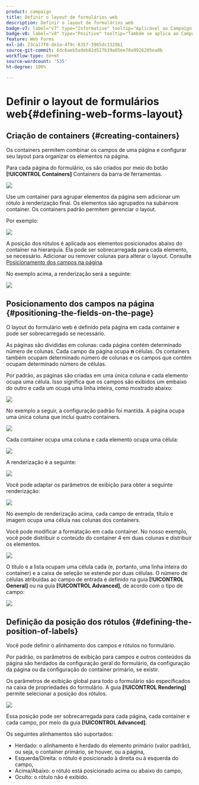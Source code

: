 ```yaml
---
product: campaign
title: Definir o layout de formulários web
description: Definir o layout de formulários web
badge-v7: label="v7" type="Informative" tooltip="Aplicável ao Campaign Classic v7"
badge-v8: label="v8" type="Positive" tooltip="Também se aplica ao Campaign v8"
feature: Web Forms
exl-id: 23ca17f8-de1a-4f9c-8357-3965dc3329b1
source-git-commit: 6dc6aeb5adeb82d527b39a05ee70a9926205ea0b
workflow-type: tm+mt
source-wordcount: '535'
ht-degree: 100%

---
```


# Definir o layout de formulários web{#defining-web-forms-layout}



## Criação de containers {#creating-containers}

Os containers permitem combinar os campos de uma página e configurar seu layout para organizar os elementos na página.

Para cada página do formulário, os são criados por meio do botão **[!UICONTROL Containers]** Containers da barra de ferramentas.

![](assets/s_ncs_admin_survey_containers_add.png)

Use um container para agrupar elementos da página sem adicionar um rótulo à renderização final. Os elementos são agrupados na subárvore container. Os containers padrão permitem gerenciar o layout.

Por exemplo:

![](assets/s_ncs_admin_survey_containers_std_arbo.png)

A posição dos rótulos é aplicada aos elementos posicionados abaixo do container na hierarquia. Ela pode ser sobrecarregada para cada elemento, se necessário. Adicionar ou remover colunas para alterar o layout. Consulte [Posicionamento dos campos na página](#positioning-the-fields-on-the-page).

No exemplo acima, a renderização será a seguinte:

![](assets/s_ncs_admin_survey_containers_std_ex.png)

## Posicionamento dos campos na página {#positioning-the-fields-on-the-page}

O layout do formulário web é definido pela página em cada container e pode ser sobrecarregado se necessário.

As páginas são divididas em colunas: cada página contém determinado número de colunas. Cada campo da página ocupa **n** células. Os containers também ocupam determinado número de colunas e os campos que contêm ocupam determinado número de células.

Por padrão, as páginas são criadas em uma única coluna e cada elemento ocupa uma célula. Isso significa que os campos são exibidos um embaixo do outro e cada um ocupa uma linha inteira, como mostrado abaixo:

![](assets/s_ncs_admin_survey_container_ex.png)

No exemplo a seguir, a configuração padrão foi mantida. A página ocupa uma única coluna que inclui quatro containers.

![](assets/s_ncs_admin_survey_container_ex0.png)

Cada container ocupa uma coluna e cada elemento ocupa uma célula:

![](assets/s_ncs_admin_survey_container_ex0a.png)

A renderização é a seguinte:

![](assets/s_ncs_admin_survey_container_ex0_rend.png)

Você pode adaptar os parâmetros de exibição para obter a seguinte renderização:

![](assets/s_ncs_admin_survey_container_ex1_rend.png)

No exemplo de renderização acima, cada campo de entrada, título e imagem ocupa uma célula nas colunas dos containers.

Você pode modificar a formatação em cada container. No nosso exemplo, você pode distribuir o conteúdo do container 4 em duas colunas e distribuir os elementos.

![](assets/s_ncs_admin_survey_container_ex2_rend.png)

O título e a lista ocupam uma célula cada (e, portanto, uma linha inteira do container) e a caixa de seleção se estende por duas células. O número de células atribuídas ao campo de entrada é definido na guia **[!UICONTROL General]** ou na guia **[!UICONTROL Advanced]**, de acordo com o tipo de campo:

![](assets/s_ncs_admin_survey_container_ex2.png)

## Definição da posição dos rótulos {#defining-the-position-of-labels}

Você pode definir o alinhamento dos campos e rótulos no formulário.

Por padrão, os parâmetros de exibição para campos e outros conteúdos da página são herdados da configuração geral do formulário, da configuração da página ou da configuração do container primário, se existir.

Os parâmetros de exibição global para todo o formulário são especificados na caixa de propriedades do formulário. A guia **[!UICONTROL Rendering]** permite selecionar a posição dos rótulos.

![](assets/s_ncs_admin_survey_label_position.png)

Essa posição pode ser sobrecarregada para cada página, cada container e cada campo, por meio da guia **[!UICONTROL Advanced]**.

Os seguintes alinhamentos são suportados:

* Herdado: o alinhamento é herdado do elemento primário (valor padrão), ou seja, o container primário, se houver, ou a página,
* Esquerda/Direita: o rótulo é posicionado à direita ou à esquerda do campo,
* Acima/Abaixo: o rótulo está posicionado acima ou abaixo do campo,
* Oculto: o rótulo não é exibido.
